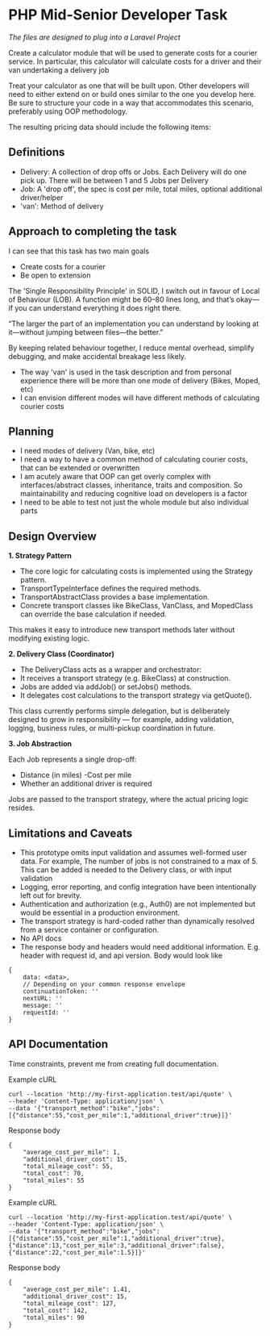 # PHP Mid-Senior Developer Task

_The files are designed to plug into a Laravel Project_

Create a calculator module that will be used to generate costs for a courier service. In particular, this calculator will calculate costs for a
driver and their van undertaking a delivery job

Treat your calculator as one that will be built upon. Other developers will need to either extend on or build ones similar to the one you develop here. Be sure to structure your code in a way that accommodates this scenario, preferably using OOP methodology.

The resulting pricing data should include the following items:

## Definitions

- Delivery: A collection of drop offs or Jobs. Each Delivery will do one pick up. There will be between 1 and 5 Jobs per Delivery
- Job: A 'drop off', the spec is cost per mile, total miles, optional additional driver/helper
- 'van': Method of delivery

## Approach to completing the task

I can see that this task has two main goals

- Create costs for a courier
- Be open to extension

The 'Single Responsibility Principle' in SOLID, I switch out in favour of Local of Behaviour (LOB). A function might be 60–80 lines long, and that’s okay—if you can understand everything it does right there.

“The larger the part of an implementation you can understand by looking at it—without jumping between files—the better.”

By keeping related behaviour together, I reduce mental overhead, simplify debugging, and make accidental breakage less likely.

- The way 'van' is used in the task description and from personal experience there will be more than one mode of delivery (Bikes, Moped, etc)
- I can envision different modes will have different methods of calculating courier costs

## Planning

- I need modes of delivery (Van, bike, etc)
- I need a way to have a common method of calculating courier costs, that can be extended or overwritten
- I am acutely aware that OOP can get overly complex with interfaces/abstract classes, inheritance, traits and composition. So maintainability and reducing cognitive load on developers is a factor
- I need to be able to test not just the whole module but also individual parts

## Design Overview

**1. Strategy Pattern**

- The core logic for calculating costs is implemented using the Strategy pattern.
- TransportTypeInterface defines the required methods.
- TransportAbstractClass provides a base implementation.
- Concrete transport classes like BikeClass, VanClass, and MopedClass can override the base calculation if needed.

This makes it easy to introduce new transport methods later without modifying existing logic.

**2. Delivery Class (Coordinator)**

- The DeliveryClass acts as a wrapper and orchestrator:
- It receives a transport strategy (e.g. BikeClass) at construction.
- Jobs are added via addJob() or setJobs() methods.
- It delegates cost calculations to the transport strategy via getQuote().

This class currently performs simple delegation, but is deliberately designed to grow in responsibility — for example, adding validation, logging, business rules, or multi-pickup coordination in future.

**3. Job Abstraction**

Each Job represents a single drop-off:

- Distance (in miles)
  -Cost per mile
- Whether an additional driver is required

Jobs are passed to the transport strategy, where the actual pricing logic resides.

## Limitations and Caveats

- This prototype omits input validation and assumes well-formed user data. For example, The number of jobs is not constrained to a max of 5. This can be added is needed to the Delivery class, or with input validation
- Logging, error reporting, and config integration have been intentionally left out for brevity.
- Authentication and authorization (e.g., Auth0) are not implemented but would be essential in a production environment.
- The transport strategy is hard-coded rather than dynamically resolved from a service container or configuration.
- No API docs
- The response body and headers would need additional information. E.g. header with request id, and api version. Body would look like

```
{
    data: <data>,
    // Depending on your common response envelope
    continuationToken: ''
    nextURL: ''
    message: ''
    requestId: ''
}

```

## API Documentation

Time constraints, prevent me from creating full documentation.

Example cURL

```
curl --location 'http://my-first-application.test/api/quote' \
--header 'Content-Type: application/json' \
--data '{"transport_method":"bike","jobs":[{"distance":55,"cost_per_mile":1,"additional_driver":true}]}'

```

Response body

```
{
    "average_cost_per_mile": 1,
    "additional_driver_cost": 15,
    "total_mileage_cost": 55,
    "total_cost": 70,
    "total_miles": 55
}
```

Example cURL

```
curl --location 'http://my-first-application.test/api/quote' \
--header 'Content-Type: application/json' \
--data '{"transport_method":"bike","jobs":[{"distance":55,"cost_per_mile":1,"additional_driver":true},{"distance":13,"cost_per_mile":3,"additional_driver":false},{"distance":22,"cost_per_mile":1.5}]}'
```

Response body

```
{
    "average_cost_per_mile": 1.41,
    "additional_driver_cost": 15,
    "total_mileage_cost": 127,
    "total_cost": 142,
    "total_miles": 90
}

```
